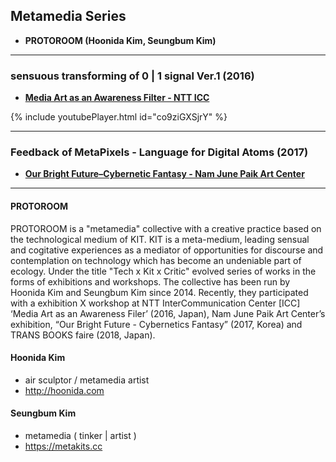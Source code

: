 ## Metamedia Series
 * **PROTOROOM (Hoonida Kim, Seungbum Kim)**


----
### sensuous transforming of 0 | 1 signal Ver.1 (2016)
 * **[Media Art as an Awareness Filter - NTT ICC](http://www.ntticc.or.jp/en/exhibitions/2016/icc-kids-program-2016-media-art-as-an-awareness-filter/)**

{% include youtubePlayer.html id="co9ziGXSjrY" %}

----
### Feedback of MetaPixels - Language for Digital Atoms (2017)
 * **[Our Bright Future–Cybernetic Fantasy - Nam June Paik Art Center](https://njpac-en.ggcf.kr/archives/exhibit/cybernetic-fantasy?term=10)**


----
#### PROTOROOM

PROTOROOM is a "metamedia" collective with a creative practice based on the technological medium of KIT. KIT is a meta-medium, leading sensual and cogitative experiences as a mediator of opportunities for discourse and contemplation on technology which has become an undeniable part of ecology. Under the title "Tech x Kit x Critic" evolved series of works in the forms of exhibitions and workshops. The collective has been run by Hoonida Kim and Seungbum Kim since 2014. Recently, they participated with a exhibition X workshop at NTT InterCommunication Center [ICC] ‘Media Art as an Awareness Filer’ (2016, Japan), Nam June Paik Art Center’s exhibition, “Our Bright Future - Cybernetics Fantasy” (2017, Korea) and TRANS BOOKS faire (2018, Japan).

#### Hoonida Kim
 * air sculptor / metamedia artist
 * <http://hoonida.com>

#### Seungbum Kim
 * metamedia ( tinker \| artist )
 * <https://metakits.cc>
